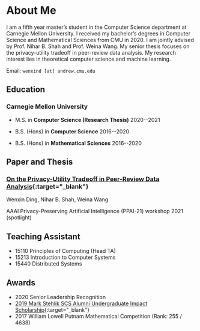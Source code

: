 # About Me

I am a fifth year master’s student in the Computer Science department at Carnegie Mellon University. I received my bachelor’s degrees in Computer Science and Mathematical Sciences from CMU in 2020. I am jointly advised by Prof. Nihar B. Shah and Prof. Weina Wang. My senior thesis focuses on the privacy-utility tradeoff in peer-review data analysis. My research interest lies in theoretical computer science and machine learning.



Email: `wenxind [at] andrew.cmu.edu`


## Education

### Carnegie Mellon University
- M.S. in **Computer Science (Research Thesis)** 2020--2021

- B.S. (Hons) in **Computer Science** 2016--2020

- B.S. (Hons) in **Mathematical Sciences** 2016--2020

## Paper and Thesis

### [On the Privacy-Utility Tradeoff in Peer-Review Data Analysis](https://arxiv.org/abs/2006.16385){:target="_blank"}
Wenxin Ding, Nihar B. Shah, Weina Wang

AAAI Privacy-Preserving Artificial Intelligence (PPAI-21) workshop 2021 (spotlight)

## Teaching Assistant

- 15110 Principles of Computing (Head TA)
- 15213 Introduction to Computer Systems
- 15440 Distributed Systems

## Awards

- 2020 Senior Leadership Recognition
- [2019 Mark Stehlik SCS Alumni Undergraduate Impact Scholarship](https://www.scs.cmu.edu/news/ding-earns-2019-stehlik-scholarship){:target="_blank"}
- 2017 William Lowell Putnam Mathematical Competition (Rank: 255 / 4638)





